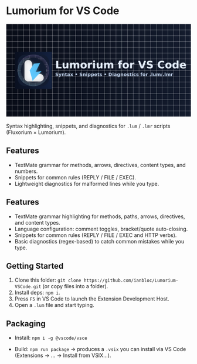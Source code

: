 # Lumorium for VS Code

![Hero](images/marketplace-hero.png)

Syntax highlighting, snippets, and diagnostics for `.lum` / `.lmr` scripts (Fluxorium × Lumorium).

## Features
- TextMate grammar for methods, arrows, directives, content types, and numbers.
- Snippets for common rules (REPLY / FILE / EXEC).
- Lightweight diagnostics for malformed lines while you type.


## Features
- TextMate grammar highlighting for methods, paths, arrows, directives, and content types.
- Language configuration: comment toggles, bracket/quote auto-closing.
- Snippets for common rules (REPLY / FILE / EXEC and HTTP verbs).
- Basic diagnostics (regex-based) to catch common mistakes while you type.


## Getting Started
1. Clone this folder: `git clone https://github.com/ianbloc/Lumorium-VSCode.git` (or copy files into a folder).
2. Install deps: `npm i`.
3. Press `F5` in VS Code to launch the Extension Development Host.
4. Open a `.lum` file and start typing.


## Packaging
- Install: `npm i -g @vscode/vsce`

- Build: `npm run package` → produces a `.vsix` you can install via VS Code (Extensions → … → Install from VSIX…).
